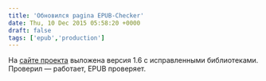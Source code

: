```yaml
---
title: 'Обновился pagina EPUB-Checker'
date: Thu, 10 Dec 2015 05:58:20 +0000
draft: false
tags: ['epub','production']
---
```


На [сайте проекта](http://www.pagina-online.de/produkte/epub-checker/#c808) выложена версия 1.6 с исправленными библиотеками. Проверил — работает, EPUB проверяет.